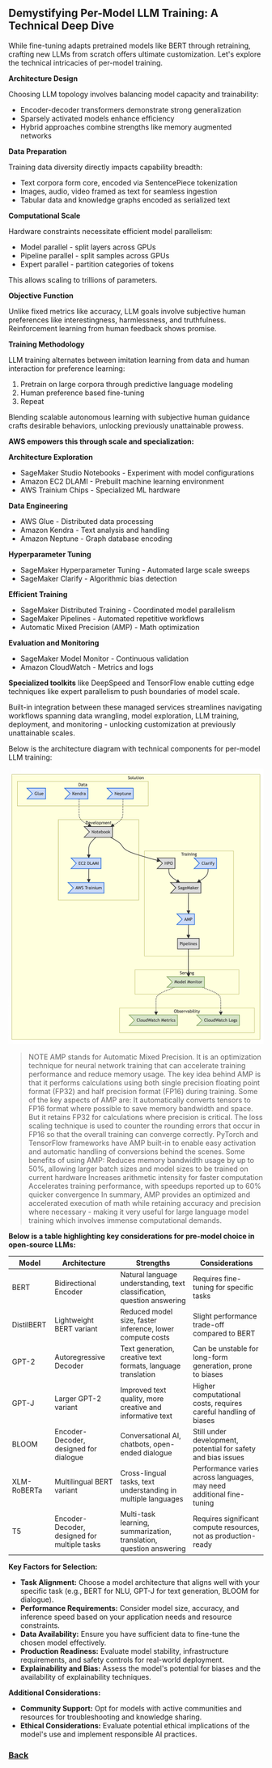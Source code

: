 ## Demystifying Per-Model LLM Training: A Technical Deep Dive

While fine-tuning adapts pretrained models like BERT through retraining, crafting new LLMs from scratch offers ultimate customization. Let's explore the technical intricacies of per-model training.

**Architecture Design**

Choosing LLM topology involves balancing model capacity and trainability:

- Encoder-decoder transformers demonstrate strong generalization
- Sparsely activated models enhance efficiency
- Hybrid approaches combine strengths like memory augmented networks

**Data Preparation**

Training data diversity directly impacts capability breadth:

- Text corpora form core, encoded via SentencePiece tokenization
- Images, audio, video framed as text for seamless ingestion
- Tabular data and knowledge graphs encoded as serialized text

**Computational Scale**

Hardware constraints necessitate efficient model parallelism:

- Model parallel - split layers across GPUs
- Pipeline parallel - split samples across GPUs
- Expert parallel - partition categories of tokens

This allows scaling to trillions of parameters.

**Objective Function**

Unlike fixed metrics like accuracy, LLM goals involve subjective human preferences like interestingness, harmlessness, and truthfulness. Reinforcement learning from human feedback shows promise.

**Training Methodology**

LLM training alternates between imitation learning from data and human interaction for preference learning:

1. Pretrain on large corpora through predictive language modeling
2. Human preference based fine-tuning
3. Repeat

Blending scalable autonomous learning with subjective human guidance crafts desirable behaviors, unlocking previously unattainable prowess.


**AWS empowers this through scale and specialization:**

**Architecture Exploration**

- SageMaker Studio Notebooks - Experiment with model configurations
- Amazon EC2 DLAMI - Prebuilt machine learning environment
- AWS Trainium Chips - Specialized ML hardware

**Data Engineering**

- AWS Glue - Distributed data processing
- Amazon Kendra - Text analysis and handling
- Amazon Neptune - Graph database encoding

**Hyperparameter Tuning**

- SageMaker Hyperparameter Tuning - Automated large scale sweeps
- SageMaker Clarify - Algorithmic bias detection

**Efficient Training**

- SageMaker Distributed Training - Coordinated model parallelism
- SageMaker Pipelines - Automated repetitive workflows
- Automatic Mixed Precision (AMP) - Math optimization

**Evaluation and Monitoring**

- SageMaker Model Monitor - Continuous validation
- Amazon CloudWatch - Metrics and logs

**Specialized toolkits** like DeepSpeed and TensorFlow enable cutting edge techniques like expert parallelism to push boundaries of model scale.

Built-in integration between these managed services streamlines navigating workflows spanning data wrangling, model exploration, LLM training, deployment, and monitoring - unlocking customization at previously unattainable scales.

Below is the architecture diagram with technical components for per-model LLM training:

![img_18.png](images%2Fimg_18.png)

> NOTE
> AMP stands for Automatic Mixed Precision. It is an optimization technique for neural network training that can accelerate training performance and reduce memory usage.
> The key idea behind AMP is that it performs calculations using both single precision floating point format (FP32) and half precision format (FP16) during training. Some of the key aspects of AMP are:
>  It automatically converts tensors to FP16 format where possible to save memory bandwidth and space. But it retains FP32 for calculations where precision is critical.
The loss scaling technique is used to counter the rounding errors that occur in FP16 so that the overall training can converge correctly.
PyTorch and TensorFlow frameworks have AMP built-in to enable easy activation and automatic handling of conversions behind the scenes.
Some benefits of using AMP:
> Reduces memory bandwidth usage by up to 50%, allowing larger batch sizes and model sizes to be trained on current hardware
Increases arithmetic intensity for faster computation
Accelerates training performance, with speedups reported up to 60% quicker convergence
In summary, AMP provides an optimized and accelerated execution of math while retaining accuracy and precision where necessary - making it very useful for large language model training which involves immense computational demands.

**Below is a table highlighting key considerations for pre-model choice in open-source LLMs:**

| **Model** | **Architecture** | **Strengths** | **Considerations** | 
|---|---|---|---|
| BERT | Bidirectional Encoder | Natural language understanding, text classification, question answering | Requires fine-tuning for specific tasks |
| DistilBERT | Lightweight BERT variant | Reduced model size, faster inference, lower compute costs | Slight performance trade-off compared to BERT |
| GPT-2 | Autoregressive Decoder | Text generation, creative text formats, language translation | Can be unstable for long-form generation, prone to biases |
| GPT-J | Larger GPT-2 variant | Improved text quality, more creative and informative text | Higher computational costs, requires careful handling of biases |
| BLOOM | Encoder-Decoder, designed for dialogue | Conversational AI, chatbots, open-ended dialogue | Still under development, potential for safety and bias issues |
| XLM-RoBERTa | Multilingual BERT variant | Cross-lingual tasks, text understanding in multiple languages | Performance varies across languages, may need additional fine-tuning |
| T5 | Encoder-Decoder, designed for multiple tasks | Multi-task learning, summarization, translation, question answering | Requires significant compute resources, not as production-ready |

**Key Factors for Selection:**

- **Task Alignment:** Choose a model architecture that aligns well with your specific task (e.g., BERT for NLU, GPT-J for text generation, BLOOM for dialogue).
- **Performance Requirements:** Consider model size, accuracy, and inference speed based on your application needs and resource constraints.
- **Data Availability:** Ensure you have sufficient data to fine-tune the chosen model effectively.
- **Production Readiness:** Evaluate model stability, infrastructure requirements, and safety controls for real-world deployment.
- **Explainability and Bias:** Assess the model's potential for biases and the availability of explainability techniques.

**Additional Considerations:**

- **Community Support:** Opt for models with active communities and resources for troubleshooting and knowledge sharing.
- **Ethical Considerations:** Evaluate potential ethical implications of the model's use and implement responsible AI practices.



### [Back](..%2Freadme.md)